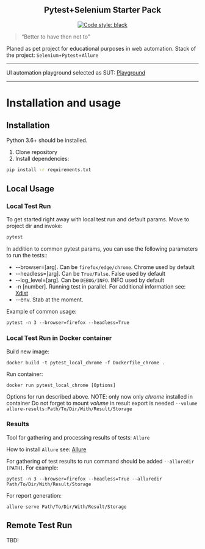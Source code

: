 <h2 align="center">Pytest+Selenium Starter Pack</h2>

<p align="center">
<a href="https://github.com/psf/black"><img alt="Code style: black" src="https://img.shields.io/badge/code%20style-black-000000.svg"></a>
</p>

> “Better to have then not to”

Planed as pet project for educational purposes in web automation. Stack of the project: `Selenium`+`Pytest`+`Allure`

---

UI automation playground selected as SUT: [Playground](http://uitestingplayground.com/home)

---

# Installation and usage

## Installation

Python 3.6+ should be installed.

1. Clone repository
2. Install dependencies:
```sh
pip install -r requirements.txt
```

## Local Usage
### Local Test Run

To get started right away with local test run and default params. Move to project dir and invoke:

```sh
pytest
```
In addition to common pytest params, you can use the following parameters to run the tests::
* --browser=[arg]. Can be `firefox/edge/chrome`. Chrome used by default
* --headless=[arg]. Can be `True/False`. False used by default
* --log_level=[arg]. Can be `DEBUG/INFO`. INFO used by default
* -n [number]. Running test in parallel. For additional information see: [Xdist](https://pypi.org/project/pytest-xdist/)
* --env. Stab at the moment.

Example of common usage:
```shell
pytest -n 3 --browser=firefox --headless=True
```

### Local Test Run in Docker container

Build new image:

```docker build -t pytest_local_chrome -f Dockerfile_chrome .```

Run container:

```docker run pytest_local_chrome [Options]```

Options for run described above. NOTE: only now only *chrome* installed in container
Do not forget to mount *volume* in result export is needed `--volume allure-results:Path/To/Dir/With/Result/Storage`


### Results
Tool for gathering and processing results of tests: `Allure`

How to install `Allure` see: [Allure](https://docs.qameta.io/allure/#_get_started)

For gathering of test results to run command should be added `--alluredir [PATH]`. For example:
```shell
pytest -n 3 --browser=firefox --headless=True --alluredir Path/To/Dir/With/Result/Storage
```

For report generation:
```shell
allure serve Path/To/Dir/With/Result/Storage
```

## Remote Test Run

TBD!
